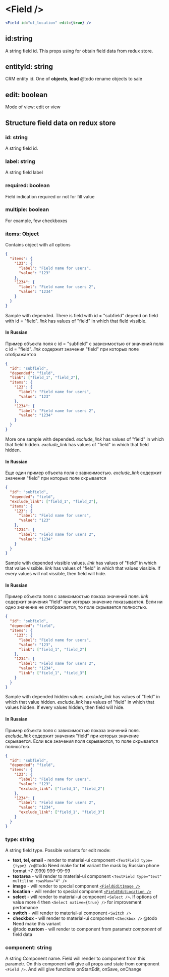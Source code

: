 # \<Field \/\>

```jsx
<Field id="uf_location" edit={true} />
```

## id:string

A string field id. This props using for obtain field data from redux store.

## entityId: string

CRM entity id. One of **objects**, **lead** @todo rename objects to sale

## edit: boolean

Mode of view: edit or view

## Structure field data on redux store

### id: string

A string field id.

### label: string

A string field label

### required: boolean

Field indication required or not for fill value

### multiple: boolean

For example, few checkboxes

### items: Object

Contains object with all options

```json
{
  "items": {
    "123": {
      "label": "Field name for users",
      "value": "123"
    },
    "1234": {
      "label": "Field name for users 2",
      "value": "1234"
    }
  }
}
```

Sample with depended. There is field with id = "subfield" depend on field with id = "field".
_link_ has values of "field" in which that field vissible.

#### In Russian

Пример объекта поля с id = "subfield" с зависимостью от значений поля с id = "field".
_link_ содержит значения "field" при которых поле отображается

```json
{
  "id": "subfield",
  "depended": "field",
  "link": ["field_1", "field_2"],
  "items": {
    "123": {
      "label": "Field name for users",
      "value": "123"
    },
    "1234": {
      "label": "Field name for users 2",
      "value": "1234"
    }
  }
}
```

More one sample with depended. _exсlude_link_ has values of "field" in which that field hidden.
_exсlude_link_ has values of "field" in which that field hidden.

#### In Russian

Еще один пример объекта поля с зависимостью.
_exсlude_link_ содержит значения "field" при которых поле скрывается

```json
{
  "id": "subfield",
  "depended": "field",
  "exсlude_link": ["field_1", "field_2"],
  "items": {
    "123": {
      "label": "Field name for users",
      "value": "123"
    },
    "1234": {
      "label": "Field name for users 2",
      "value": "1234"
    }
  }
}
```

Sample with depended vissible values. _link_ has values of "field" in which that value vissible.
_link_ has values of "field" in which that values vissible. If every values will not vissible, then field will hide.

#### In Russian

Пример объекта поля с зависимостью показа значений поля.
_link_ содержит значения "field" при которых значение показывается. Если ни одно значение не отображается, то поле скрывается полностью.

```json
{
  "id": "subfield",
  "depended": "field",
  "items": {
    "123": {
      "label": "Field name for users",
      "value": "123",
      "link": ["field_1", "field_2"]
    },
    "1234": {
      "label": "Field name for users 2",
      "value": "1234",
      "link": ["field_1", "field_3"]
    }
  }
}
```

Sample with depended hidden values. _exсlude_link_ has values of "field" in which that value hidden.
_exсlude_link_ has values of "field" in which that values hidden. If every values hidden, then field will hide.

#### In Russian

Пример объекта поля с зависимостью показа значений поля.
_exсlude_link_ содержит значения "field" при которых значение скрывается. Если все значения поля скрываются, то поле скрывается полностью.

```json
{
  "id": "subfield",
  "depended": "field",
  "items": {
    "123": {
      "label": "Field name for users",
      "value": "123",
      "exсlude_link": ["field_1", "field_2"]
    },
    "1234": {
      "label": "Field name for users 2",
      "value": "1234",
      "exсlude_link": ["field_1", "field_3"]
    }
  }
}
```

### type: string

A string field type. Possible variants for edit mode:

* **text, tel, email** - render to material-ui component `<TextField type={type} />`@todo Need make for **tel** variant the mask by Russian phone format +7 (999) 999-99-99
* **textarea** - will render to material-ui component `<TextField type="text" multiline rowsMax="4" />`
* **image** - will render to special component [`<FieldEditImage />`](../../src/crm/Field/edit/Image.jsx)
* **location** - will render to special component [`<FieldEditLocation />`](../../src/crm/Field/edit/Location/index.jsx)
* **select** - will render to material-ui component `<Select />`. If options of value more 4 then `<Select native={true} />` for improvement perfomance
* **switch** - will render to material-ui component `<Switch />`
* **checkbox** - will render to material-ui component `<Checkbox />` @todo Need make this variant
* @todo **custom** - will render to component from parametr _component_ of field data

### component: string

A string Component name. Field will render to component from this parametr. On this component will give all props and state from component `<Field />`. And will give functions onStartEdit, onSave, onChange
